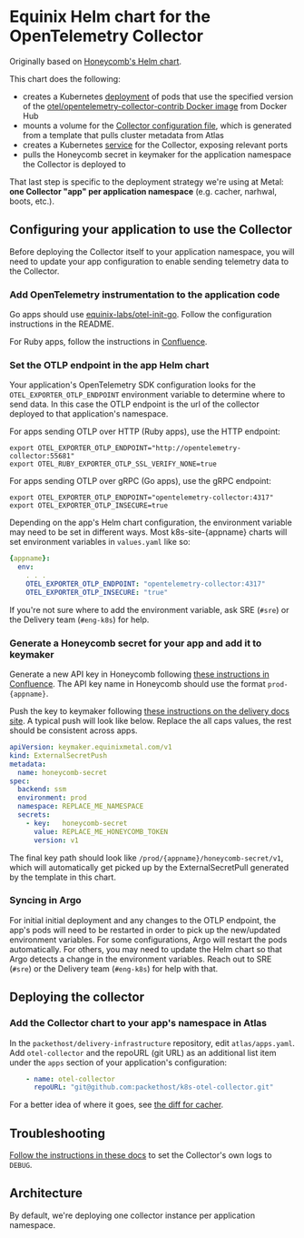 # Equinix Helm chart for the OpenTelemetry Collector

Originally based on [Honeycomb's Helm chart](https://github.com/honeycombio/helm-charts/tree/main/charts/opentelemetry-collector).

This chart does the following:

- creates a Kubernetes [deployment](templates/deployment.yaml) of pods that use the specified version of the
  [otel/opentelemetry-collector-contrib Docker image](https://hub.docker.com/r/otel/opentelemetry-collector-contrib) from Docker Hub
- mounts a volume for the [Collector configuration file](templates/opentelemetry-collector-config.yaml), which is generated from a template that pulls cluster metadata from Atlas
- creates a Kubernetes [service](templates/service.yaml) for the Collector, exposing relevant ports
- pulls the Honeycomb secret in keymaker for the application namespace the Collector is deployed to

That last step is specific to the deployment strategy we're using at Metal:
**one Collector "app" per application namespace** (e.g. cacher, narhwal, boots, etc.).

## Configuring your application to use the Collector

Before deploying the Collector itself to your application namespace, you will need to update your app configuration to enable sending telemetry data to the Collector.

### Add OpenTelemetry instrumentation to the application code

Go apps should use [equinix-labs/otel-init-go](https://github.com/equinix-labs/otel-init-go).
Follow the configuration instructions in the README.

For Ruby apps, follow the instructions in [Confluence](https://packet.atlassian.net/l/c/XBP11Ef4).

### Set the OTLP endpoint in the app Helm chart

Your application's OpenTelemetry SDK configuration looks for the `OTEL_EXPORTER_OTLP_ENDPOINT` environment variable to determine where to send data.
In this case the OTLP endpoint is the url of the collector deployed to that application's namespace.

For apps sending OTLP over HTTP (Ruby apps), use the HTTP endpoint:

```shell
export OTEL_EXPORTER_OTLP_ENDPOINT="http://opentelemetry-collector:55681"
export OTEL_RUBY_EXPORTER_OTLP_SSL_VERIFY_NONE=true
```

For apps sending OTLP over gRPC (Go apps), use the gRPC endpoint:

```shell
export OTEL_EXPORTER_OTLP_ENDPOINT="opentelemetry-collector:4317"
export OTEL_EXPORTER_OTLP_INSECURE=true
```

Depending on the app's Helm chart configuration, the environment variable may need to be set in different ways.
Most k8s-site-{appname} charts will set environment variables in `values.yaml` like so:

```yaml
{appname}:
  env:
    . . .
    OTEL_EXPORTER_OTLP_ENDPOINT: "opentelemetry-collector:4317"
    OTEL_EXPORTER_OTLP_INSECURE: "true"
```

If you're not sure where to add the environment variable, ask SRE (`#sre`) or the Delivery team (`#eng-k8s`) for help.

### Generate a Honeycomb secret for your app and add it to keymaker

Generate a new API key in Honeycomb following [these instructions in Confluence](https://packet.atlassian.net/wiki/spaces/SWE/pages/2794946582/Deploying+the+OpenTelemetry+Collector#Set-up-Honeycomb-secrets).
The API key name in Honeycomb should use the format `prod-{appname}`.

Push the key to keymaker following [these instructions on the delivery docs site](https://delivery-docs.metalkube.net/core_services/keymaker/?h=keymaker#add-secret-to-secret-store). A typical push will look like below. Replace the all caps values, the rest should be consistent across apps.

```yaml
apiVersion: keymaker.equinixmetal.com/v1
kind: ExternalSecretPush
metadata:
  name: honeycomb-secret
spec:
  backend: ssm
  environment: prod
  namespace: REPLACE_ME_NAMESPACE
  secrets:
    - key:   honeycomb-secret
      value: REPLACE_ME_HONEYCOMB_TOKEN
      version: v1
```

The final key path should look like `/prod/{appname}/honeycomb-secret/v1`, which will automatically get picked up by the ExternalSecretPull generated by the template in this chart.

### Syncing in Argo

For initial initial deployment and any changes to the OTLP endpoint, the app's pods will need to be restarted in order to pick up the new/updated environment variables.
For some configurations, Argo will restart the pods automatically.
For others, you may need to update the Helm chart so that Argo detects a change in the environment variables.
Reach out to SRE (`#sre`) or the Delivery team (`#eng-k8s`) for help with that.

## Deploying the collector

### Add the Collector chart to your app's namespace in Atlas

In the `packethost/delivery-infrastructure` repository, edit `atlas/apps.yaml`.
Add `otel-collector` and the repoURL (git URL) as an additional list item under the `apps` section of your application's configuration:

```yaml
    - name: otel-collector
      repoURL: "git@github.com:packethost/k8s-otel-collector.git"
```

For a better idea of where it goes, see
[the diff for cacher](https://github.com/packethost/delivery-infrastructure/pull/1773/commits/06a8b3f9c8ddd37b7068d38f6aef055e985a09b9).

## Troubleshooting

[Follow the instructions in these docs](https://github.com/open-telemetry/opentelemetry-collector/blob/main/docs/troubleshooting.md)
to set the Collector's own logs to `DEBUG`.

## Architecture

By default, we're deploying one collector instance per application namespace.
